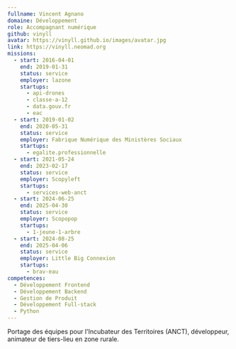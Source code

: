 ```yaml
---
fullname: Vincent Agnano
domaine: Développement
role: Accompagnant numérique
github: vinyll
avatar: https://vinyll.github.io/images/avatar.jpg
link: https://vinyll.neomad.org
missions:
  - start: 2016-04-01
    end: 2019-01-31
    status: service
    employer: lazone
    startups:
      - api-drones
      - classe-a-12
      - data.gouv.fr
      - eac
  - start: 2019-01-02
    end: 2020-05-31
    status: service
    employer: Fabrique Numérique des Ministères Sociaux
    startups:
      - egalite.professionnelle
  - start: 2021-05-24
    end: 2023-02-17
    status: service
    employer: Scopyleft
    startups:
      - services-web-anct
  - start: 2024-06-25
    end: 2025-04-30
    status: service
    employer: Scopopop
    startups:
      - 1-jeune-1-arbre
  - start: 2024-08-25
    end: 2025-04-06
    status: service
    employer: Little Big Connexion
    startups:
      - brav-eau
competences:
  - Développement Frontend
  - Développement Backend
  - Gestion de Produit
  - Développement Full-stack
  - Python
---
```

Portage des équipes pour l'Incubateur des Territoires (ANCT), développeur, animateur de tiers-lieu en zone rurale.